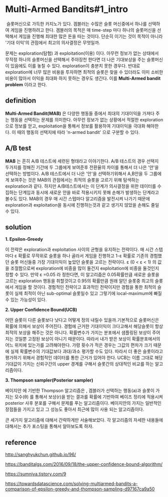 # Multi-Armed Bandits#1_intro



​	슬롯머신으로 가득한 카지노가 있다. 겜블러는 수많은 슬롯 머신중에서 하나를 선택하여 게임을 진행하려고 한다. 겜블러의 목적은 매 time-step 마다 하나의 슬롯머신을 선택해서 게임을 진행해 최대한 많은 돈을 따는 것이다.    단순히 이기는 것이 목적이 아니라 '기대 이익'의 관점에서 최고의 의사결정은 무엇일까.

문제는 exploration(탐험) 과 exploitation(이용) 이다. 아무런 정보가 없는 상태에서 무작정 하나의 슬롯머신을 선택해서 주야장천 한다면 더 나은 기대보상을 주는 슬롯머신이 있음에도 이를  놓칠 수 있다. exploration이 충분치 못한 경우다.  반대로 exploration에 너무 많은 비용을 투자하면 최적의 슬롯은 찾을 수 있더라도 이미 소비한 비용이 많아서 이익을 최대화 하지 못하는 경우도 생긴다. 이를 **Multi-Armed bandit problem** 이라고 한다.







## definition

**Multi-Armed Bandit(MAB)** 은 다양한 행동들 중에서 최대의 기대이익을 가져다 주는 행동을 선택하는 문제를 의미한다. 아무런 정보가 없는 상황에서 적절한 exploration으로 정보를 얻고, exploitation을 통해서 정보를 활용하여 기대이익을 극대화 해야한다. 이 때의 행동의 선택지에 따라 'n-armed bandit' 으로 구분할 수 있다.





## A/B test

**MAB** 는 흔히 A/B 테스트에 세련된 형태라고 이야기한다. A/B 테스트의 경우 선택지 두가지를 정해진 기간에 두 그룹에게 보여준후 전환율의 차이를 통해서 더 나은 '안'을 선택하는 방법이다.  A/B 테스트에서 더 나은 '안'을 선택하기위해서 A,B안을 두 그룹에게 보여주는 것은 MAB의 관점에서는 최적의 슬롯을 고르기 위해 탐색하는 exploration과 같다. 하지만 A/B테스트에서는 이 단계가 의사결정을 위한 데이터를 수집하는 단계임과 동시에 새로운 안을 바로 적용시키지 못해 손해가 발생하는 단계라고 볼수도 있다. MAB의 경우 매 시간 스텝마다 알고리즘을 발전시켜 나가기 때문에 exploration과 exploitation을 동시에 진행하는것과 같고 생기지 않았을 손해도 줄일 수 있다. 





## solution



**1. Epsilon-Greedy**

이 전략은 exploration과 exploitation 사이의 균형을 유지하는 전략이다. 매 시간 스텝마다 &epsilon; 확률로 무작위로 슬롯을 하나 골라서 게임을 진행하고 1-&epsilon;  확률로 기존의 경험했던 슬롯 머신들중 가장 기대이익이 높았던 슬롯을 고르는 전략이다. &epsilon; (0 <  &epsilon; < 1) 의 값을 조절함으로써 exploration에 비중을 많이 둘건지 exploitation에 비중을 둘것인지 정할 수 있다. 만약 &epsilon; =0.05  라 정한다면, 이 알고리즘은 0.05확률만큼 새로운 슬롯을 고르는 exploration 행동을 취할것이고 0.95의 확률만큼 원래 알던 슬롯중 최고의 슬롯에서 게임을 할 것이다. 경험적인 전략이고 효과적인 전략이지만 경험을 통한 최적의 슬롯이 실제 최적이 아닌 sub-optimal 슬롯일수 있고 그렇기에 local-maximum에 빠질수 있는 가능성이 있다. 





**2. Upper Confidence Bound(UCB)**

어떤 슬롯이 다른 슬롯보다 낫다고 어떻게 정의 내릴수 있을까.기본적으로 슬롯머신은 확률에 의해서 보상이 주어진다. 경험에 근거한 기대이익이 크다고해서 해당슬롯이 항상 최적의 보상을 해주는 것은 아니다. 확률변수가 가지는 분포에서 샘플링된 보상이 주어지는 것일뿐 고정된 보상이 아니기 때문이다. 따라서 내가 받은 보상이 확률분포에서의 어느 위치에 있는가를 고려해야한다. 가령 횟수가 적은 경우는 그값의 편차가 크기 때문에 실제 확률변수의 기대값보다 과대/과소 평가할 수도 있다. 따라서 더 좋은 슬롯이라고 평가하기 위해서 경험적인 데이터를 통한 근거가 있어야 한다.  UCB는 이름 그대로 해당 기대값이 가지는 신뢰구간의 upper 경계를 구해서 슬롯간의 상대적인 비교를 하는 알고리즘이다. 





**3. Thompson sampler(Posterior sampler)**

베이지안 에 기반한 Thompson 알고리즘은 ,  겜블러가 선택하는 행동(a)과 슬롯이 가지는 모수(&theta;) 를 통해서 보상(r)을 받는 결과를 확률에 기반하여 베이즈 정리에 적용시켜 posterior 사후 분포를 구해서 문제를 푸는 알고리즘이다. 베이지안의 가지는 일반적인 장점들을 가지고 있고 그 성능도 좋아서 최근에 많이 사용 되는 알고리즘이다.





큰 세가지 알고리즘에 대해서 간략하게만 서술해보았다. 각 알고리즘의 자세한 내용들에 대해서는 추가 포스팅을 통해서 알아보도록 하자.







## reference

http://sanghyukchun.github.io/96/

https://banditalgs.com/2016/09/18/the-upper-confidence-bound-algorithm/

https://sumniya.tistory.com/9

https://towardsdatascience.com/solving-multiarmed-bandits-a-comparison-of-epsilon-greedy-and-thompson-sampling-d97167ca9a50